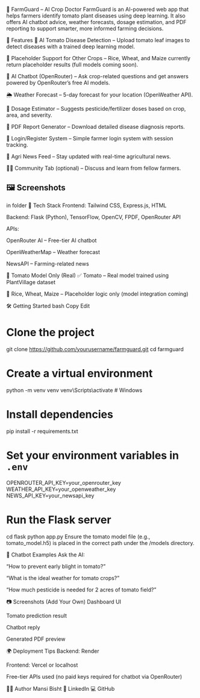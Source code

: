 🌾 FarmGuard – AI Crop Doctor
FarmGuard is an AI-powered web app that helps farmers identify tomato plant diseases using deep learning. It also offers AI chatbot advice, weather forecasts, dosage estimation, and PDF reporting to support smarter, more informed farming decisions.

<!-- Optional image -->

🚀 Features
📸 AI Tomato Disease Detection – Upload tomato leaf images to detect diseases with a trained deep learning model.

🌾 Placeholder Support for Other Crops – Rice, Wheat, and Maize currently return placeholder results (full models coming soon).

💬 AI Chatbot (OpenRouter) – Ask crop-related questions and get answers powered by OpenRouter’s free AI models.

🌦️ Weather Forecast – 5-day forecast for your location (OpenWeather API).

💊 Dosage Estimator – Suggests pesticide/fertilizer doses based on crop, area, and severity.

📄 PDF Report Generator – Download detailed disease diagnosis reports.

👤 Login/Register System – Simple farmer login system with session tracking.

📰 Agri News Feed – Stay updated with real-time agricultural news.

🧑‍🌾 Community Tab (optional) – Discuss and learn from fellow farmers.
## 🖼️ Screenshots
in folder
🧠 Tech Stack
Frontend: Tailwind CSS, Express.js, HTML

Backend: Flask (Python), TensorFlow, OpenCV, FPDF, OpenRouter API

APIs:

OpenRouter AI – Free-tier AI chatbot

OpenWeatherMap – Weather forecast

NewsAPI – Farming-related news

📁 Tomato Model Only (Real)
✅ Tomato – Real model trained using PlantVillage dataset

🚧 Rice, Wheat, Maize – Placeholder logic only (model integration coming)

🛠️ Getting Started
bash
Copy
Edit
# Clone the project
git clone https://github.com/yourusername/farmguard.git
cd farmguard

# Create a virtual environment
python -m venv venv
venv\Scripts\activate  # Windows

# Install dependencies
pip install -r requirements.txt

# Set your environment variables in `.env`
OPENROUTER_API_KEY=your_openrouter_key
WEATHER_API_KEY=your_openweather_key
NEWS_API_KEY=your_newsapi_key

# Run the Flask server
cd flask
python app.py
Ensure the tomato model file (e.g., tomato_model.h5) is placed in the correct path under the /models directory.

💬 Chatbot Examples
Ask the AI:

“How to prevent early blight in tomato?”

“What is the ideal weather for tomato crops?”

“How much pesticide is needed for 2 acres of tomato field?”

📷 Screenshots (Add Your Own)
Dashboard UI

Tomato prediction result

Chatbot reply

Generated PDF preview

🌍 Deployment Tips
Backend: Render

Frontend: Vercel or localhost

Free-tier APIs used (no paid keys required for chatbot via OpenRouter)

👨‍💻 Author
Mansi Bisht
📎 LinkedIn
💻 GitHub

